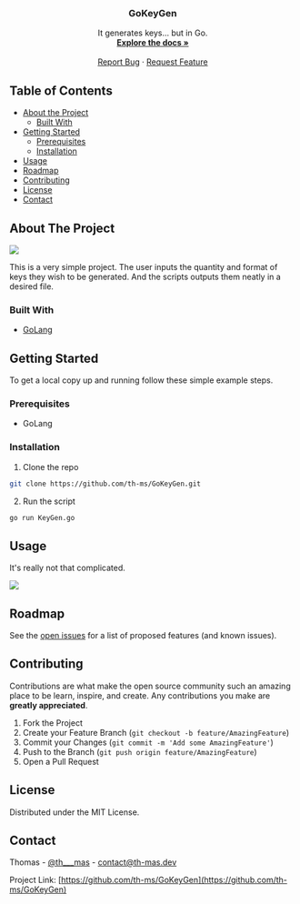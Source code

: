 <!-- PROJECT LOGO -->
<br />
<p align="center">

  <h3 align="center">GoKeyGen</h3>

  <p align="center">
    It generates keys... but in Go.
    <br />
    <a href="https://github.com/th-ms/GoKeyGen/"><strong>Explore the docs »</strong></a>
    <br />
    <br />
    <a href="https://github.com/th-ms/GoKeyGen/">Report Bug</a>
    ·
    <a href="https://github.com/th-ms/GoKeyGen/">Request Feature</a>
  </p>
</p>



<!-- TABLE OF CONTENTS -->
## Table of Contents

* [About the Project](#about-the-project)
  * [Built With](#built-with)
* [Getting Started](#getting-started)
  * [Prerequisites](#prerequisites)
  * [Installation](#installation)
* [Usage](#usage)
* [Roadmap](#roadmap)
* [Contributing](#contributing)
* [License](#license)
* [Contact](#contact)



<!-- ABOUT THE PROJECT -->
## About The Project

<img src="https://media.discordapp.net/attachments/562041975797317643/794668595354271818/unknown.png">

This is a very simple project. The user inputs the quantity and format of keys they wish to be generated. And the scripts outputs them neatly in a desired file.

### Built With
* [GoLang](https://golang.org/)


<!-- GETTING STARTED -->
## Getting Started

To get a local copy up and running follow these simple example steps.

### Prerequisites

* GoLang

### Installation

1. Clone the repo
```sh
git clone https://github.com/th-ms/GoKeyGen.git
```
2. Run the script
```sh
go run KeyGen.go
```



<!-- USAGE EXAMPLES -->
## Usage

It's really not that complicated.

<img src="https://media.discordapp.net/attachments/562041975797317643/794668595354271818/unknown.png">


<!-- ROADMAP -->
## Roadmap

See the [open issues](https://github.com/th-ms/GoKeyGen/issues) for a list of proposed features (and known issues).



<!-- CONTRIBUTING -->
## Contributing

Contributions are what make the open source community such an amazing place to be learn, inspire, and create. Any contributions you make are **greatly appreciated**.

1. Fork the Project
2. Create your Feature Branch (`git checkout -b feature/AmazingFeature`)
3. Commit your Changes (`git commit -m 'Add some AmazingFeature'`)
4. Push to the Branch (`git push origin feature/AmazingFeature`)
5. Open a Pull Request



<!-- LICENSE -->
## License

Distributed under the MIT License.



<!-- CONTACT -->
## Contact

Thomas - [@th___mas](https://twitter.com/th___mas) - contact@th-mas.dev

Project Link: [https://github.com/th-ms/GoKeyGen](https://github.com/th-ms/GoKeyGen)
